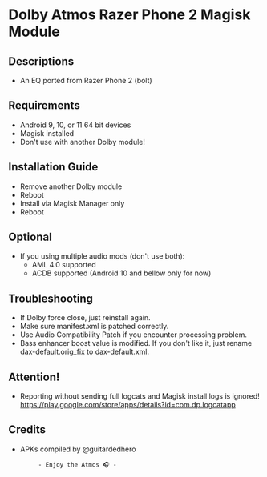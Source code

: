# Dolby Atmos Razer Phone 2 Magisk Module

## Descriptions
- An EQ ported from Razer Phone 2 (bolt)

## Requirements
- Android 9, 10, or 11 64 bit devices
- Magisk installed
- Don't use with another Dolby module!

## Installation Guide
- Remove another Dolby module
- Reboot
- Install via Magisk Manager only
- Reboot

## Optional
- If you using multiple audio mods (don't use both):
  - AML 4.0 supported
  - ACDB supported (Android 10 and bellow only for now)

## Troubleshooting
- If Dolby force close, just reinstall again.
- Make sure manifest.xml is patched correctly.
- Use Audio Compatibility Patch if you encounter processing problem.
- Bass enhancer boost value is modified. If you don't like it, just rename dax-default.orig_fix to dax-default.xml.

## Attention!
- Reporting without sending full logcats and Magisk install logs is ignored! https://play.google.com/store/apps/details?id=com.dp.logcatapp

## Credits
- APKs compiled by @guitardedhero






           - Enjoy the Atmos 🎧 -
